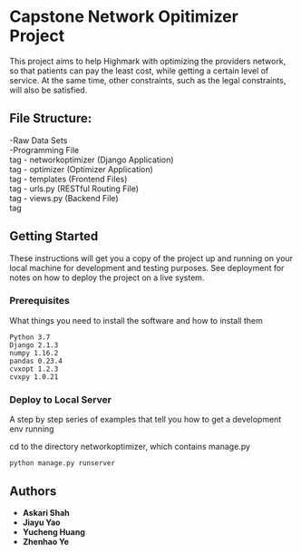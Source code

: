 # Capstone Network Opitimizer Project


This project aims to help Highmark with optimizing the providers network, so that patients can pay the least cost, while getting a certain level of service. At the same time, other constraints, such as the legal constraints, will also be satisfied.

## File Structure:
-Raw Data Sets<br />
-Programming File<br /> tag
	- networkoptimizer (Django Application)<br /> tag
		- optimizer (Optimizer Application)<br /> tag
		- templates (Frontend Files)<br /> tag
		- urls.py (RESTful Routing File)<br /> tag
		- views.py (Backend File)<br /> tag


## Getting Started

These instructions will get you a copy of the project up and running on your local machine for development and testing purposes. See deployment for notes on how to deploy the project on a live system.

### Prerequisites

What things you need to install the software and how to install them

```
Python 3.7
Django 2.1.3
numpy 1.16.2
pandas 0.23.4
cvxopt 1.2.3
cvxpy 1.0.21
```

### Deploy to Local Server

A step by step series of examples that tell you how to get a development env running

cd to the directory networkoptimizer, which contains manage.py

```
python manage.py runserver
```


## Authors

* **Askari Shah** 
* **Jiayu Yao** 
* **Yucheng Huang** 
* **Zhenhao Ye** 



